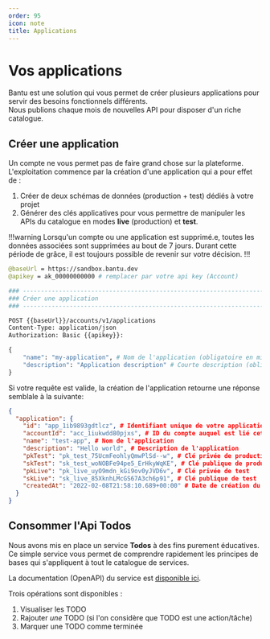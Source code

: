 ```yaml
---
order: 95
icon: note
title: Applications
---
```

# Vos applications

Bantu est une solution qui vous permet de créer plusieurs applications pour servir des besoins fonctionnels différents.<br />
Nous publions chaque mois de nouvelles API pour disposer d'un riche catalogue.


## Créer une application

Un compte ne vous permet pas de faire grand chose sur la plateforme. 
L'exploitation commence par la création d'une application qui a pour effet de :

1. Créer de deux schémas de données (production + test) dédiés à votre projet
2. Générer des clés applicatives pour vous permettre de manipuler les APIs du catalogue en modes **live** (production) et **test**.


!!!warning
Lorsqu'un compte ou une application est supprimé.e, toutes les données associées sont supprimées au bout de 7 jours.
Durant cette période de grâce, il est toujours possible de revenir sur votre décision.
!!!


```graphql
@baseUrl = https://sandbox.bantu.dev
@apikey = ak_00000000000 # remplacer par votre api key (Account)

### ------------------------------------------------------------------------------
### Créer une application
### ------------------------------------------------------------------------------

POST {{baseUrl}}/accounts/v1/applications
Content-Type: application/json
Authorization: Basic {{apikey}}:

{
    "name": "my-application", # Nom de l'application (obligatoire en minuscules)
    "description": "Application description" # Courte description (obligatoire)
}
```


Si votre requête est valide, la création de l'application retourne une réponse semblale à la suivante:

```json
{
  "application": {
    "id": "app_1ib9893gdtlcz", # Identifiant unique de votre application
    "accountId": "acc_1iukwdd80pjxs", # ID du compte auquel est lié cette application
    "name": "test-app", # Nom de l'application
    "description": "Hello world", # Description de l'application
    "pkTest": "pk_test_75UcmFeohlyQmwPlSd--w", # Clé privée de production
    "skTest": "sk_test_woNOBFe94pe5_ErHkyWqKE", # Clé publique de production
    "pkLive": "pk_live_uyO9mdn_kGi9ov0yJVD6v", # Clé privée de test
    "skLive": "sk_live_85XknhLMcGS67A3ch6p91", # Clé publique de test
    "createdAt": "2022-02-08T21:58:10.689+00:00" # Date de création du compte
  }
}
```

## Consommer l'Api Todos

Nous avons mis en place un service **Todos** à des fins purement éducatives.
Ce simple service vous permet de comprendre rapidement les principes de bases qui s'appliquent  à tout le catalogue de services.

La documentation (OpenAPI) du service est <a href="https://sandbox.bantu.dev/todos/swagger-ui.html" target="_blank">disponible ici</a>.

Trois opérations sont disponibles :

1. Visualiser les TODO
2. Rajouter *une* TODO (si l'on considère que TODO est une action/tâche)
3. Marquer une TODO comme terminée